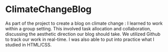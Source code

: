 # ClimateChangeBlog

As part of the project to create a blog on climate change : 
I learned to work within a group setting. This involved task allocation and collaboration, discussing the aesthetic direction our blog should take.
We utilized Github to track our work in real-time.
I was also able to put into practice what I studied in HTML/CSS.
